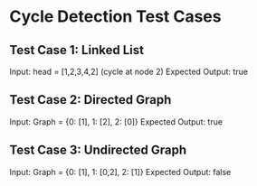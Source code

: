 # Cycle Detection Test Cases

## Test Case 1: Linked List

Input: head = [1,2,3,4,2] (cycle at node 2)
Expected Output: true

## Test Case 2: Directed Graph

Input: Graph = {0: [1], 1: [2], 2: [0]}
Expected Output: true

## Test Case 3: Undirected Graph

Input: Graph = {0: [1], 1: [0,2], 2: [1]}
Expected Output: false
